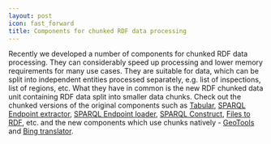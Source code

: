 ```yaml
---
layout: post
icon: fast_forward
title: Components for chunked RDF data processing
---
```


Recently we developed a number of components for chunked RDF data processing.
They can considerably speed up processing and lower memory requirements for many use cases.
They are suitable for data, which can be split into independent entities processed separately, e.g. list of inspections, list of regions, etc.
What they have in common is the new RDF chunked data unit containing RDF data split into smaller data chunks.
Check out the chunked versions of the original components such as [Tabular](/components/t-tabularchunked), [SPARQL Endpoint extractor](/components/e-sparqlendpointchunked), [SPARQL Endpoint loader](/components/l-sparqlendpointchunked), [SPARQL Construct](/components/t-sparqlconstructchunked), [Files to RDF](/components/t-filestordfchunked), etc. and the new components which use chunks natively - [GeoTools](/components/t-geotools) and [Bing translator](/components/t-bingtranslator).
